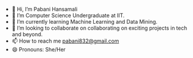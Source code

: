 - 👋 Hi, I’m Pabani Hansamali
- 👀 I’m Computer Science  Undergraduate at IIT.
- 🌱 I’m currently learning Machine Learning and Data Mining.
- 💞️ I’m looking to collaborate on collaborating on exciting projects in tech and beyond.
- 📫 How to reach me pabani832@gmail.com 
- 😄 Pronouns: She/Her
  

<!---
Pabani401/Pabani401 is a ✨ special ✨ repository because its `README.md` (this file) appears on your GitHub profile.
You can click the Preview link to take a look at your changes.
--->
